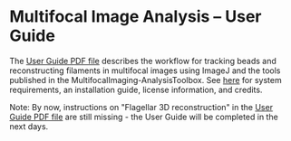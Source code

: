 # Multifocal Image Analysis – User Guide
The [User Guide PDF file](https://github.com/hansenjn/MultifocalImaging-AnalysisToolbox/blob/master/User%20Guide/MultifocalImageAnalysis-UserGuide.pdf)
describes the workflow for tracking beads and reconstructing filaments in multifocal images using ImageJ and the tools published in
the MultifocalImaging-AnalysisToolbox. See [here](https://github.com/hansenjn/MultifocalImaging-AnalysisToolbox/blob/master/README.md)
for system requirements, an installation guide, license information, and credits.

Note: By now, instructions on "Flagellar 3D reconstruction" in the [User Guide PDF file](https://github.com/hansenjn/MultifocalImaging-AnalysisToolbox/blob/master/User%20Guide/MultifocalImageAnalysis-UserGuide.pdf)
are still missing - the User Guide will be completed in the next days.
